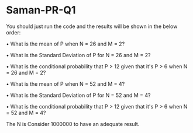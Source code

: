 # Saman-PR-Q1
You should just run the code and the results will be shown in the below order:

•	What is the mean of P when N = 26 and M = 2?

•	What is the Standard Deviation of P for N = 26 and M = 2?

•	What is the conditional probability that P > 12 given that it's P > 6 when N = 26 and
 M = 2?
 
•	What is the mean of P when N = 52 and M = 4?

•	What is the Standard Deviation of P for N = 52 and M = 4?

•	What is the conditional probability that P > 12 given that it's P > 6 when N = 52 and
 M = 4?
 
The N is Consider 1000000 to have an adequate result.
